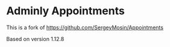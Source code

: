 # Adminly Appointments

This is a fork of https://github.com/SergeyMosin/Appointments

Based on version 1.12.8
